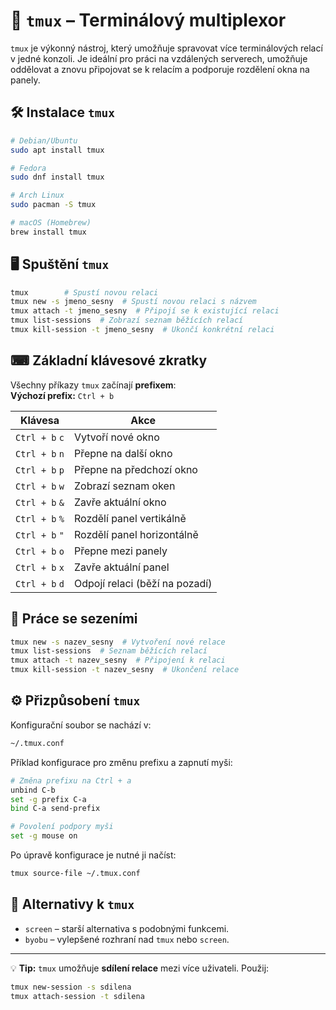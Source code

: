 # 🚀 `tmux` – Terminálový multiplexor

`tmux` je výkonný nástroj, který umožňuje spravovat více terminálových relací v jedné konzoli. Je ideální pro práci na vzdálených serverech, umožňuje oddělovat a znovu připojovat se k relacím a podporuje rozdělení okna na panely.

## 🛠 Instalace `tmux`
```bash
# Debian/Ubuntu
sudo apt install tmux

# Fedora
sudo dnf install tmux

# Arch Linux
sudo pacman -S tmux

# macOS (Homebrew)
brew install tmux
```

## 🖥 Spuštění `tmux`
```bash
tmux        # Spustí novou relaci
tmux new -s jmeno_sesny  # Spustí novou relaci s názvem
tmux attach -t jmeno_sesny  # Připojí se k existující relaci
tmux list-sessions  # Zobrazí seznam běžících relací
tmux kill-session -t jmeno_sesny  # Ukončí konkrétní relaci
```

## ⌨ Základní klávesové zkratky
Všechny příkazy `tmux` začínají **prefixem**:  
**Výchozí prefix:** `Ctrl + b`

| Klávesa | Akce |
|---------|------|
| `Ctrl + b` `c` | Vytvoří nové okno |
| `Ctrl + b` `n` | Přepne na další okno |
| `Ctrl + b` `p` | Přepne na předchozí okno |
| `Ctrl + b` `w` | Zobrazí seznam oken |
| `Ctrl + b` `&` | Zavře aktuální okno |
| `Ctrl + b` `%` | Rozdělí panel vertikálně |
| `Ctrl + b` `"` | Rozdělí panel horizontálně |
| `Ctrl + b` `o` | Přepne mezi panely |
| `Ctrl + b` `x` | Zavře aktuální panel |
| `Ctrl + b` `d` | Odpojí relaci (běží na pozadí) |

## 🎯 Práce se sezeními
```bash
tmux new -s nazev_sesny  # Vytvoření nové relace
tmux list-sessions  # Seznam běžících relací
tmux attach -t nazev_sesny  # Připojení k relaci
tmux kill-session -t nazev_sesny  # Ukončení relace
```

## ⚙ Přizpůsobení `tmux`
Konfigurační soubor se nachází v:
```bash
~/.tmux.conf
```
Příklad konfigurace pro změnu prefixu a zapnutí myši:
```bash
# Změna prefixu na Ctrl + a
unbind C-b
set -g prefix C-a
bind C-a send-prefix

# Povolení podpory myši
set -g mouse on
```
Po úpravě konfigurace je nutné ji načíst:
```bash
tmux source-file ~/.tmux.conf
```

## 🔄 Alternativy k `tmux`
- `screen` – starší alternativa s podobnými funkcemi.
- `byobu` – vylepšené rozhraní nad `tmux` nebo `screen`.

---
💡 **Tip:** `tmux` umožňuje **sdílení relace** mezi více uživateli. Použij:
```bash
tmux new-session -s sdilena
tmux attach-session -t sdilena
```
